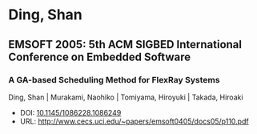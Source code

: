 # Ding, Shan

## EMSOFT 2005: 5th ACM SIGBED International Conference on Embedded Software

### A GA-based Scheduling Method for FlexRay Systems
Ding, Shan | Murakami, Naohiko | Tomiyama, Hiroyuki | Takada, Hiroaki
* DOI: [10.1145/1086228.1086249](https://doi.org/10.1145/1086228.1086249)
* URL: <http://www.cecs.uci.edu/~papers/emsoft0405/docs05/p110.pdf>

